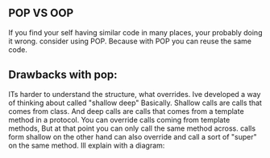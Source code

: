 ## POP VS OOP
If you find your self having similar code in many places, your probably doing it wrong. consider using POP. Because with POP you can reuse the same code. 

## Drawbacks with pop:
ITs harder to understand the structure, what overrides. Ive developed a way of thinking about called "shallow deep" Basically. Shallow calls are calls that comes from class. And deep calls are calls that comes from a template method in a protocol. You can override calls coming from template methods, But at that point you can only call the same method across. calls form shallow on the other hand can also override and call a sort of "super" on the same method. Ill explain with a diagram: